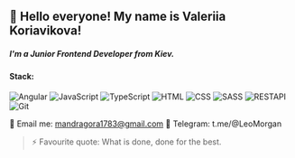 ## 👋 Hello everyone! My name is **Valeriia Koriavikova**!
##### I'm a *Junior Frontend Developer* from Kiev.

#### Stack:
![Angular](https://img.shields.io/badge/-Angular-fff?style=for-the-badge&logo=angular)
![JavaScript](https://img.shields.io/badge/-JavaScript-fff?style=for-the-badge&logo=javascript)
![TypeScript](https://img.shields.io/badge/-TypeScript-fff?style=for-the-badge&logo=typescript)
![HTML](https://img.shields.io/badge/-HTML-fff?style=for-the-badge&logo=html5)
![CSS](https://img.shields.io/badge/-CSS-fff?style=for-the-badge&logo=css3)
![SASS](https://img.shields.io/badge/-SASS-fff?style=for-the-badge&logo=sass)
![RESTAPI](https://img.shields.io/badge/-REST_API-fff?style=for-the-badge&logo=restapi)
![Git](https://img.shields.io/badge/-GIT-fff?style=for-the-badge&logo=git)


:email: Email me: mandragora1783@gmail.com
:calling: Telegram: t.me/@LeoMorgan


> ⚡ Favourite quote: What is done, done for the best.
